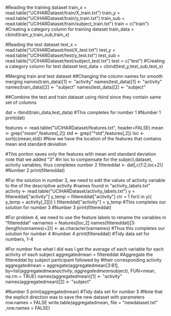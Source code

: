 
#Reading the training dataset
train_x = read.table("UCIHARDataset/train/X_train.txt")
train_y = read.table("UCIHARDataset/train/y_train.txt")
train_sub = read.table("UCIHARDataset/train/subject_train.txt")
train = c("train") #Creating a category column for training dataset
train_data = cbind(train_y,train_sub,train_x)

#Reading the test dataset
test_x = read.table("UCIHARDataset/test/X_test.txt")
test_y = read.table("UCIHARDataset/test/y_test.txt")
test_sub = read.table("UCIHARDataset/test/subject_test.txt")
test = c("test") #Creating a category column for test dataset
test_data = cbind(test_y,test_sub,test_x)

#Merging train and test dataset
##Changing the column names for smooth merging
names(train_data)[1] <- "activity"
names(test_data)[1] <- "activity"
names(train_data)[2] <- "subject"
names(test_data)[2] <- "subject"

##Combine the test and train dataset using rbind since they contain same set of columns

dat = rbind(train_data,test_data) #This completes for number 1
#Number 1
print(dat)

features <- read.table("UCIHARDataset/features.txt", header=FALSE)
mean <- grep("*mean*",features[,2])
std <- grep("*std",features[,2])
loc <- sort(c(mean,std)) #Now we have the location of the features that contains mean and standard deviation

#This portion saves only the features with mean and standard deviation note that we added "3"
#in loc to compensate for the subject,dataset, activity variables; thus completes number 2
filtereddat <- dat[,c(1:2,loc+2)]
#Number 2
print(filtereddat)

#For the solution in number 3, we need to edit the values of activity variable to the of the descriptive activity
#names found in "activity_labels.txt"
activity <- read.table("UCIHARDataset/activity_labels.txt")
y = filtereddat["activity"]
y_temp = filtereddat["activity"]
ctr = 1
for(i in y){
  y_temp = activity[,2][i]
}
filtereddat["activity"] = y_temp #This completes our solution for number 3
#Number 3
print(filtereddat)

#For problem 4, we need to use the feature labels to rename the variables in "filtereddat"
varnames = features[loc,2]
names(filtereddat)[3:(length(varnames)+2)] <- as.character(varnames) #Thus this completes our solution for number 4
#number 4
print(filtereddat) #Tidy data set for numbers, 1-4

#For number five what I did was I get the average of each variable for each activity of each subject
aggregatedmean = filtereddat
#Aggregate the filtereddat by subject participant followed by
#their corresponding activity
aggregatedmean = aggregate(aggregatedmean[3:81], by=list(aggregatedmean$activity,aggregatedmean$subject),
                           FUN=mean, na.rm = TRUE)
names(aggregatedmean)[1] <- "activity"
names(aggregatedmean)[2] <- "subject"

#Number 5
print(aggregatedmean) #Tidy data set for number 5
#Note that the explicit direction was to save the new dataset with parameters row.names = FALSE
write.table(aggregatedmean, file = "newdataset.txt" ,row.names = FALSE)

